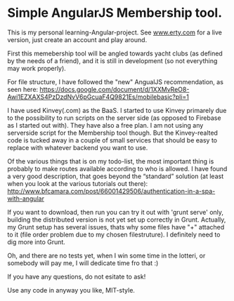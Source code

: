 Simple AngularJS Membership tool.
=======
This is my personal learning-Angular-project. See www.erty.com for a live version, just create an account and play around.

First this memebership tool will be angled towards yacht clubs (as defined by the needs of a friend), and it is still in development (so not everything may work properly).

For file structure, I have followed the "new" AngualJS recommendation, as seen here: https://docs.google.com/document/d/1XXMvReO8-Awi1EZXAXS4PzDzdNvV6pGcuaF4Q9821Es/mobilebasic?pli=1

I have used Kinvey(.com) as the BaaS. I started to use Kinvey primarely due to the possibility to run scripts on the server side (as opposed to Firebase as I started out with). They have also a free plan. I am not using any serverside script for the Membership tool though. But the Kinvey-realted code is tucked away in a couple of small services that should be easy to replace with whatever backend you want to use.

Of the various things that is on my todo-list, the most important thing is probably to make routes available according to who is allowed. I have found a very good description, that goes beyond the “standard” solution (at least when you look at the various tutorials out there): http://www.bfcamara.com/post/66001429506/authentication-in-a-spa-with-angular

If you want to download, then run you can try it out with 'grunt serve' only, building the distributed version is not yet set up correctly in Grunt. Actually, my Grunt setup has several issues, thats why some files have  "+" attached to it (file order problem due to my chosen filestruture). I definitely need to dig more into Grunt.

Oh, and there are no tests yet, when I win some time in the lotteri, or somebody will pay me, I will dedicate time fro that :)

If you have any questions, do not esitate to ask!

Use any code in anyway you like, MIT-style.
